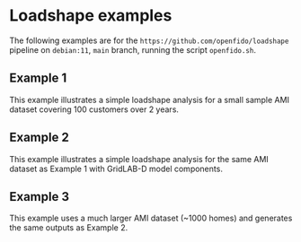 # Loadshape examples

The following examples are for the `https://github.com/openfido/loadshape` pipeline on `debian:11`, `main` branch, running the script `openfido.sh`.

## Example 1

This example illustrates a simple loadshape analysis for a small sample AMI dataset covering 100 customers over 2 years.

## Example 2

This example illustrates a simple loadshape analysis for the same AMI dataset as Example 1 with GridLAB-D model components.

## Example 3

This example uses a much larger AMI dataset (~1000 homes) and generates the same outputs as Example 2.
